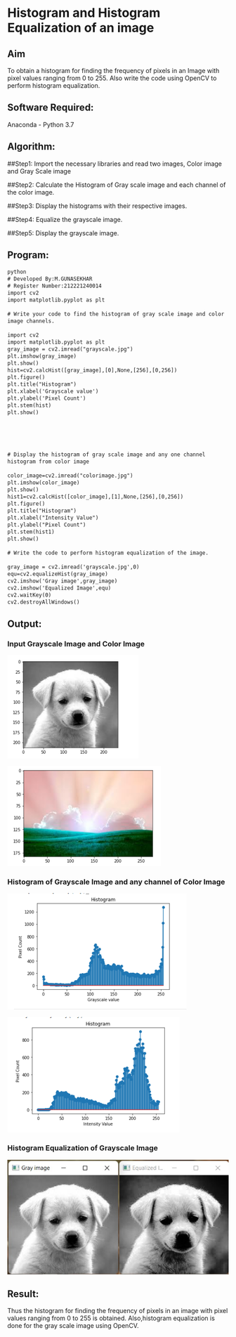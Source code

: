 # Histogram and Histogram Equalization of an image
## Aim
To obtain a histogram for finding the frequency of pixels in an Image with pixel values ranging from 0 to 255. Also write the code using OpenCV to perform histogram equalization.

## Software Required:
Anaconda - Python 3.7

## Algorithm:
##Step1:
Import the necessary libraries and read two images, Color image and Gray Scale image

##Step2:
Calculate the Histogram of Gray scale image and each channel of the color image.

##Step3:
Display the histograms with their respective images.

##Step4:
Equalize the grayscale image.

##Step5:
Display the grayscale image.


## Program:
```
python
# Developed By:M.GUNASEKHAR
# Register Number:212221240014
import cv2
import matplotlib.pyplot as plt

# Write your code to find the histogram of gray scale image and color image channels.

import cv2
import matplotlib.pyplot as plt
gray_image = cv2.imread("grayscale.jpg")
plt.imshow(gray_image)
plt.show()
hist=cv2.calcHist([gray_image],[0],None,[256],[0,256])
plt.figure()
plt.title("Histogram")
plt.xlabel('Grayscale value')
plt.ylabel('Pixel Count')
plt.stem(hist)
plt.show()





# Display the histogram of gray scale image and any one channel histogram from color image

color_image=cv2.imread("colorimage.jpg")
plt.imshow(color_image)
plt.show()
hist1=cv2.calcHist([color_image],[1],None,[256],[0,256])
plt.figure()
plt.title("Histogram")
plt.xlabel("Intensity Value")
plt.ylabel("Pixel Count")
plt.stem(hist1)
plt.show()

# Write the code to perform histogram equalization of the image.

gray_image = cv2.imread('grayscale.jpg',0)
equ=cv2.equalizeHist(gray_image)
cv2.imshow('Gray image',gray_image)
cv2.imshow('Equalized Image',equ)
cv2.waitKey(0)
cv2.destroyAllWindows()
```
## Output:
### Input Grayscale Image and Color Image
![output](https://github.com/gunasekhar159/Histogram-of-an-image/blob/main/1.png?raw=true)

![output](https://github.com/gunasekhar159/Histogram-of-an-image/blob/main/3.png?raw=true)
### Histogram of Grayscale Image and any channel of Color Image
![output](https://github.com/gunasekhar159/Histogram-of-an-image/blob/main/2.png?raw=true)

![output](https://github.com/gunasekhar159/Histogram-of-an-image/blob/main/4.png?raw=true)

### Histogram Equalization of Grayscale Image
![output](https://github.com/gunasekhar159/Histogram-of-an-image/blob/main/5.jpeg?raw=true)

## Result: 
Thus the histogram for finding the frequency of pixels in an image with pixel values ranging from 0 to 255 is obtained. Also,histogram equalization is done for the gray scale image using OpenCV.
